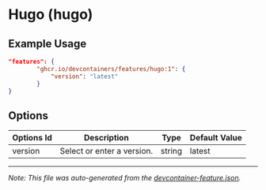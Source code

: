 
# Hugo (hugo)



## Example Usage

```json
"features": {
        "ghcr.io/devcontainers/features/hugo:1": {
            "version": "latest"
        }
}
```

## Options

| Options Id | Description | Type | Default Value |
|-----|-----|-----|-----|
| version | Select or enter a version. | string | latest |

---

_Note: This file was auto-generated from the [devcontainer-feature.json](./devcontainer-feature.json)._
